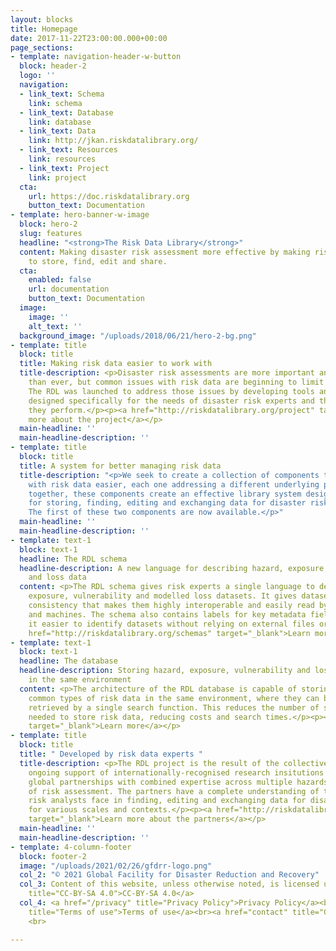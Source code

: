 ```yaml
---
layout: blocks
title: Homepage
date: 2017-11-22T23:00:00.000+00:00
page_sections:
- template: navigation-header-w-button
  block: header-2
  logo: ''
  navigation:
  - link_text: Schema
    link: schema
  - link_text: Database
    link: database
  - link_text: Data
    link: http://jkan.riskdatalibrary.org/
  - link_text: Resources
    link: resources
  - link_text: Project
    link: project
  cta:
    url: https://doc.riskdatalibrary.org
    button_text: Documentation
- template: hero-banner-w-image
  block: hero-2
  slug: features
  headline: "<strong>The Risk Data Library</strong>"
  content: Making disaster risk assessment more effective by making risk data easier
    to store, find, edit and share.
  cta:
    enabled: false
    url: documentation
    button_text: Documentation
  image:
    image: ''
    alt_text: ''
  background_image: "/uploads/2018/06/21/hero-2-bg.png"
- template: title
  block: title
  title: Making risk data easier to work with
  title-description: <p>Disaster risk assessments are more important and more effective
    than ever, but common issues with risk data are beginning to limit their application.
    The RDL was launched to address those issues by developing tools and resources
    designed specifically for the needs of disaster risk experts and the assessments
    they perform.</p><p><a href="http://riskdatalibrary.org/project" target="_blank">Learn
    more about the project</a></p>
  main-headline: ''
  main-headline-description: ''
- template: title
  block: title
  title: A system for better managing risk data
  title-description: "<p>We seek to create a collection of components to make working
    with risk data easier, each one addressing a different underlying problem. Working
    together, these components create an effective library system designed explicitly
    for storing, finding, editing and exchanging data for disaster risk assessments.
    The first of these two components are now available.</p>"
  main-headline: ''
  main-headline-description: ''
- template: text-1
  block: text-1
  headline: The RDL schema
  headline-description: A new language for describing hazard, exposure, vulnerability
    and loss data
  content: <p>The RDL schema gives risk experts a single language to describe hazard,
    exposure, vulnerability and modelled loss datasets. It gives datasets an underlying
    consistency that makes them highly interoperable and easily read by both people
    and machines. The schema also contains labels for key metadata fields, making
    it easier to identify datasets without relying on external files or descriptions.</p><p><a
    href="http://riskdatalibrary.org/schemas" target="_blank">Learn more</a></p>
- template: text-1
  block: text-1
  headline: The database
  headline-description: Storing hazard, exposure, vulnerability and loss datasets
    in the same environment
  content: <p>The architecture of the RDL database is capable of storing all four
    common types of risk data in the same environment, where they can be indexed and
    retrieved by a single search function. This reduces the number of separate resources
    needed to store risk data, reducing costs and search times.</p><p><a href="http://riskdatalibrary.org/database"
    target="_blank">Learn more</a></p>
- template: title
  block: title
  title: " Developed by risk data experts "
  title-description: <p>The RDL project is the result of the collective effort and
    ongoing support of internationally-recognised research insitutions and established
    global partnerships with combined expertise across multiple hazards and all aspects
    of risk assessment. The partners have a complete understanding of the challenges
    risk analysts face in finding, editing and exchanging data for disaster risk assessments,
    for various scales and contexts.</p><p><a href="http://riskdatalibrary.org/project"
    target="_blank">Learn more about the partners</a></p>
  main-headline: ''
  main-headline-description: ''
- template: 4-column-footer
  block: footer-2
  image: "/uploads/2021/02/26/gfdrr-logo.png"
  col_2: "© 2021 Global Facility for Disaster Reduction and Recovery"
  col_3: Content of this website, unless otherwise noted, is licensed under <a href="https://creativecommons.org/licenses/by-sa/4.0/legalcode"
    title="CC-BY-SA 4.0">CC-BY-SA 4.0</a>
  col_4: <a href="/privacy" title="Privacy Policy">Privacy Policy</a><br><a href="/terms"
    title="Terms of use">Terms of use</a><br><a href="contact" title="Contact">Contact</a>
    <br>

---
```

